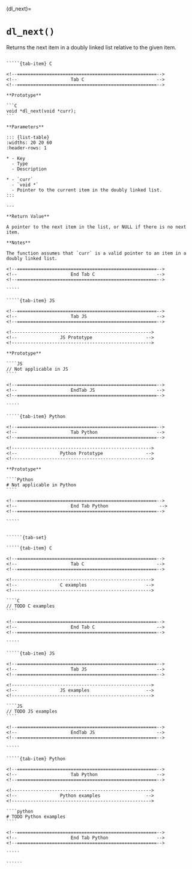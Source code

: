 <!-- ============================================================== -->
(dl_next)=
# `dl_next()`
<!-- ============================================================== -->

Returns the next item in a doubly linked list relative to the given item.

<!------------------------------------------------------------>
<!--                    Prototypes                          -->
<!------------------------------------------------------------>

``````{tab-set}

`````{tab-item} C

<!--====================================================-->
<!--                    Tab C                           -->
<!--====================================================-->

**Prototype**

```C
void *dl_next(void *curr);
```

**Parameters**

::: {list-table}
:widths: 20 20 60
:header-rows: 1

* - Key
  - Type
  - Description

* - `curr`
  - `void *`
  - Pointer to the current item in the doubly linked list.
:::

---

**Return Value**

A pointer to the next item in the list, or NULL if there is no next item.

**Notes**

The function assumes that `curr` is a valid pointer to an item in a doubly linked list.

<!--====================================================-->
<!--                    End Tab C                       -->
<!--====================================================-->

`````

`````{tab-item} JS

<!--====================================================-->
<!--                    Tab JS                          -->
<!--====================================================-->

<!---------------------------------------------------->
<!--                JS Prototype                    -->
<!---------------------------------------------------->

**Prototype**

````JS
// Not applicable in JS
````

<!--====================================================-->
<!--                    EndTab JS                       -->
<!--====================================================-->

`````

`````{tab-item} Python

<!--====================================================-->
<!--                    Tab Python                      -->
<!--====================================================-->

<!---------------------------------------------------->
<!--                Python Prototype                -->
<!---------------------------------------------------->

**Prototype**

````Python
# Not applicable in Python
````

<!--====================================================-->
<!--                    End Tab Python                   -->
<!--====================================================-->

`````

``````

<!------------------------------------------------------------>
<!--                    Examples                            -->
<!------------------------------------------------------------>

```````{dropdown} Examples

``````{tab-set}

`````{tab-item} C

<!--====================================================-->
<!--                    Tab C                           -->
<!--====================================================-->

<!---------------------------------------------------->
<!--                C examples                      -->
<!---------------------------------------------------->

````C
// TODO C examples
````

<!--====================================================-->
<!--                    End Tab C                       -->
<!--====================================================-->

`````

`````{tab-item} JS

<!--====================================================-->
<!--                    Tab JS                          -->
<!--====================================================-->

<!---------------------------------------------------->
<!--                JS examples                     -->
<!---------------------------------------------------->

````JS
// TODO JS examples
````

<!--====================================================-->
<!--                    EndTab JS                       -->
<!--====================================================-->

`````

`````{tab-item} Python

<!--====================================================-->
<!--                    Tab Python                      -->
<!--====================================================-->

<!---------------------------------------------------->
<!--                Python examples                 -->
<!---------------------------------------------------->

````python
# TODO Python examples
````

<!--====================================================-->
<!--                    End Tab Python                  -->
<!--====================================================-->

`````

``````

```````

